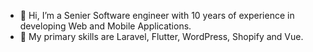 - 👋 Hi, I’m a Senier Software engineer with 10 years of experience in developing Web and Mobile Applications.
- 👀 My primary skills are Laravel, Flutter, WordPress, Shopify and Vue.

